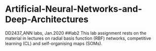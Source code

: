 # Artificial-Neural-Networks-and-Deep-Architectures
DD2437_ANN labs, Jan.2020
##lab2 
This lab assignment rests on the material in lectures on radial basis function (RBF) networks, competitive learning (CL) and self-organising maps (SOMs).
